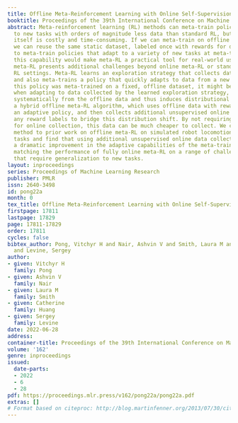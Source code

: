 ```yaml
---
title: Offline Meta-Reinforcement Learning with Online Self-Supervision
booktitle: Proceedings of the 39th International Conference on Machine Learning
abstract: Meta-reinforcement learning (RL) methods can meta-train policies that adapt
  to new tasks with orders of magnitude less data than standard RL, but meta-training
  itself is costly and time-consuming. If we can meta-train on offline data, then
  we can reuse the same static dataset, labeled once with rewards for different tasks,
  to meta-train policies that adapt to a variety of new tasks at meta-test time. Although
  this capability would make meta-RL a practical tool for real-world use, offline
  meta-RL presents additional challenges beyond online meta-RL or standard offline
  RL settings. Meta-RL learns an exploration strategy that collects data for adapting,
  and also meta-trains a policy that quickly adapts to data from a new task. Since
  this policy was meta-trained on a fixed, offline dataset, it might behave unpredictably
  when adapting to data collected by the learned exploration strategy, which differs
  systematically from the offline data and thus induces distributional shift. We propose
  a hybrid offline meta-RL algorithm, which uses offline data with rewards to meta-train
  an adaptive policy, and then collects additional unsupervised online data, without
  any reward labels to bridge this distribution shift. By not requiring reward labels
  for online collection, this data can be much cheaper to collect. We compare our
  method to prior work on offline meta-RL on simulated robot locomotion and manipulation
  tasks and find that using additional unsupervised online data collection leads to
  a dramatic improvement in the adaptive capabilities of the meta-trained policies,
  matching the performance of fully online meta-RL on a range of challenging domains
  that require generalization to new tasks.
layout: inproceedings
series: Proceedings of Machine Learning Research
publisher: PMLR
issn: 2640-3498
id: pong22a
month: 0
tex_title: Offline Meta-Reinforcement Learning with Online Self-Supervision
firstpage: 17811
lastpage: 17829
page: 17811-17829
order: 17811
cycles: false
bibtex_author: Pong, Vitchyr H and Nair, Ashvin V and Smith, Laura M and Huang, Catherine
  and Levine, Sergey
author:
- given: Vitchyr H
  family: Pong
- given: Ashvin V
  family: Nair
- given: Laura M
  family: Smith
- given: Catherine
  family: Huang
- given: Sergey
  family: Levine
date: 2022-06-28
address:
container-title: Proceedings of the 39th International Conference on Machine Learning
volume: '162'
genre: inproceedings
issued:
  date-parts:
  - 2022
  - 6
  - 28
pdf: https://proceedings.mlr.press/v162/pong22a/pong22a.pdf
extras: []
# Format based on citeproc: http://blog.martinfenner.org/2013/07/30/citeproc-yaml-for-bibliographies/
---
```

